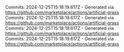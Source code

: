 Commits: 2024-12-25T15:18:19.617Z - Generated via https://github.com/marketplace/actions/artificial-grass
<br>
Commits: 2024-12-25T15:18:19.617Z - Generated via https://github.com/marketplace/actions/artificial-grass
<br>
Commits: 2024-12-25T15:18:19.617Z - Generated via https://github.com/marketplace/actions/artificial-grass
<br>
Commits: 2024-12-25T15:18:19.617Z - Generated via https://github.com/marketplace/actions/artificial-grass
<br>
